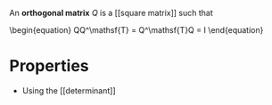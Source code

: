 An **orthogonal matrix** $Q$ is a [[square matrix]] such that

\begin{equation}
QQ^\mathsf{T} = Q^\mathsf{T}Q = I
\end{equation}

# Properties

* Using the [[determinant]]